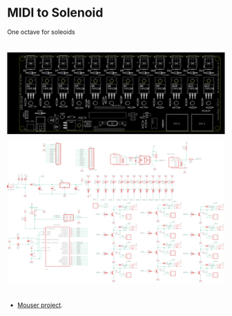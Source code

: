# MIDI to Solenoid

One octave for soleoids 

#

![pcb](https://github.com/Ttreintaysiete/cacerolada/blob/master/midi_solenoides/hardware/Pcb.png)

![schematic](https://github.com/Ttreintaysiete/cacerolada/blob/master/midi_solenoides/hardware/midi_solenoids_schematic.png)

#

- [Mouser project](https://www.mouser.es/ProjectManager/ProjectDetail.aspx?State=EDIT&ProjectGUID=a06f9f10-f855-447a-83ec-cde591ade13b).


